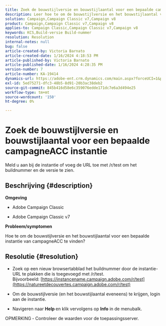 ```yaml
---
title: Zoek de bouwstijlversie en bouwstijlaantal voor een bepaalde campagneACC instantie
description: Leer hoe te om de bouwstijlversie en het bouwstijlaantal voor een instantie ACC van de campagne te vinden.
solution: Campaign,Campaign Classic v7,Campaign v8
product: Campaign,Campaign Classic v7,Campaign v8
applies-to: Campaign Classic,Campaign Classic v7,Campaign v8
keywords: KCS,Build-versie Build-nummer
resolution: Resolution
internal-notes: null
bug: false
article-created-by: Victoria Barnato
article-created-date: 1/16/2024 4:18:53 PM
article-published-by: Victoria Barnato
article-published-date: 1/16/2024 4:28:35 PM
version-number: 7
article-number: KA-19414
dynamics-url: https://adobe-ent.crm.dynamics.com/main.aspx?forceUCI=1&pagetype=entityrecord&etn=knowledgearticle&id=02104def-8ab4-ee11-a569-6045bd006704
exl-id: 5ed75271-dfc3-48b5-8d91-20b3ac38deb2
source-git-commit: 845b416d58e6c359076edde171dc7e6a3d494e25
workflow-type: tm+mt
source-wordcount: '150'
ht-degree: 0%

---
```


# Zoek de bouwstijlversie en bouwstijlaantal voor een bepaalde campagneACC instantie


Meld u aan bij de instantie of voeg de URL toe met /r/test om het buildnummer en de versie te zien.

## Beschrijving {#description}


<b>Omgeving</b>

- Adobe Campaign Classic

- Adobe Campaign Classic v7

<b>Probleem/symptomen</b>

Hoe te om de bouwstijlversie en het bouwstijlaantal voor een bepaalde instantie van campagneACC te vinden?


## Resolutie {#resolution}


- Zoek op een nieuw browsertabblad het buildnummer door de instantie-URL te plakken die is toegevoegd met /r/test. Bijvoorbeeld: [https://instancename.campaign.adobe.com/r/test](https://natureetdecouvertes.campaign.adobe.com/r/test)

- Om de bouwstijlversie (en het bouwstijlaantal eveneens) te krijgen, login aan de instantie.

- Navigeren naar <b>Help </b>en klik vervolgens op <b>Info</b> in de menubalk.

OPMERKING<b> </b>- Controleer de waarden voor de toepassingsserver.
